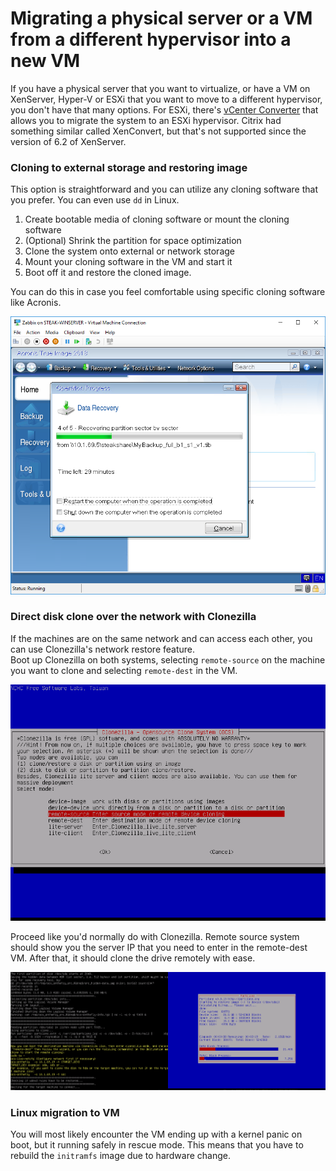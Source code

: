 # Migrating a physical server or a VM from a different hypervisor into a new VM

If you have a physical server that you want to virtualize, or have a VM on XenServer, Hyper-V or ESXi that you want to move to a different hypervisor, you don't have that many options. For ESXi, there's [vCenter Converter](https://www.vmware.com/products/converter.html) that allows you to migrate the system to an ESXi hypervisor. Citrix had something similar called XenConvert, but that's not supported since the version of 6.2 of XenServer.

### Cloning to external storage and restoring image

This option is straightforward and you can utilize any cloning software that you prefer. You can even use `dd` in Linux.  

1. Create bootable media of cloning software or mount the cloning software
2. (Optional) Shrink the partition for space optimization
3. Clone the system onto external or network storage
4. Mount your cloning software in the VM and start it
5. Boot off it and restore the cloned image.  

You can do this in case you feel comfortable using specific cloning software like Acronis.

![](/img/ApplicationFrameHost_2019-11-12_20-39-57.png)

### Direct disk clone over the network with Clonezilla

If the machines are on the same network and can access each other, you can use Clonezilla's network restore feature.  
Boot up Clonezilla on both systems, selecting `remote-source` on the machine you want to clone and selecting `remote-dest` in the VM.   

![](/img/vmplayer_2019-11-12_21-28-03.png)

Proceed like you'd normally do with Clonezilla. Remote source system should show you the server IP that you need to enter in the remote-dest VM. After that, it should clone the drive remotely with ease.

![](/img/vmplayer_2019-11-12_21-31-20.png)


### Linux migration to VM

You will most likely encounter the VM ending up with a kernel panic on boot, but it running safely in rescue mode. This means that you have to rebuild the `initramfs` image due to hardware change. 